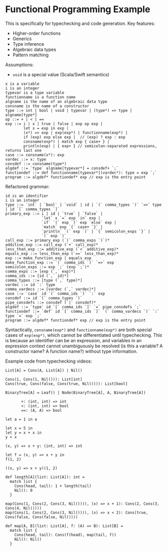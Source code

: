 # Functional Programming Example

This is specifically for typechecking and code generation.
Key features:

- Higher-order functions
- Generics
- Type inference
- Algebraic data types
- Pattern matching

Assumptions:
- `void` is a special value (Scala/Swift semantics)

```
x is a variable
i is an integer
typevar is a type variable
functionname is a function name
algname is the name of an algebraic data type
consname is the name of a constructor
type ::= int | bool | void | typevar | (type*) => type | algname[type*]
op ::= + | < | ==
exp ::= i | x | true | false | exp op exp |
        let x = exp in exp |
        (x*) => exp | exp(exp*) | functionname(exp*) |
        if (exp) exp else exp |  // (exp) ? exp : exp
        consname(exp*) | match exp { case+ } |
        println(exp) | { exp+ } // semicolon-separated expressions, returns last one
case ::= consname(x*): exp
vardec ::= x: type
consdef ::= consname(type*)
algdef ::= `type` algname[typevar*] = consdef+ `;`
functiondef ::= def functionname[typevar*](vardec*): type = exp `;`
program ::= algdef* functiondef* exp // exp is the entry point
```

Refactored grammar:
```
id is an identifier
i is an integer
type ::= `int` | `bool` | `void` | id | `(` comma_types `)` `=>` type | id `[` comma_types `]`
primary_exp ::= i | id | `true` | `false` |
                `let` x `=` exp `in` exp |
                `if` `(` exp `)` exp `else` exp |
                `match` exp `{` case+ `}` |
                `println` `(` exp `)` | `{` semicolon_exps `}` |
                `(` exp `)`
call_exp ::= primary_exp (`(` comma_exps `)`)*
additive_exp ::= call_exp (`+` call_exp)*
less_than_exp ::= additive_exp (`<` additive_exp)*
equals_exp ::= less_than_exp (`==` less_than_exp)*
exp ::= make_function_exp | equals_exp
make_function_exp ::= `(` comma_ids `)` `=>` exp
semicolon_exps ::= exp `;` (exp `;`)*
comma_exps ::= [exp (`,` exp)*]
comma_ids ::= [id (`,` id)*]
comma_types ::= [type (`,` type)*]
vardec ::= id `:` type
comma_vardecs ::= [vardec (`,` vardec)*]
case ::= `case` id `(` comma_ids `)` `:` exp
consdef ::= id `(` comma_types `)`
pipe_consdefs ::= consdef (`|` consdef)*
algdef ::= `type` id `[` comma_ids `]` `=` pipe_consdefs `;`
functiondef ::= `def` id `[` comma_ids `]` `(` comma_vardecs `)` `:` type `=` exp `;`
program ::= algdef* functiondef* exp // exp is the entry point
```

Syntactically, `consname(exp*)` and `functionname(exp*)` are both special cases of `exp(exp*)`, which cannot be differentiated until typechecking.
This is because an identifier can be an expression, and variables in an expression context cannot unambiguously be resolved (is this a variable?  A constructor name?  A function name?) without type information.


Example code from typechecking videos:
```
List[A] = Cons(A, List[A]) | Nil()

Cons(1, Cons(1, Nil())): List[int]
Cons(true, Cons(false, Cons(true, Nil()))): List[bool]

BinaryTree[A] = Leaf() | Node(BinaryTree[A], A, BinaryTree[A])

       +: (int, int) => int
       <: (int, int) => bool
       ==: (A, A) => bool

let a = 1 in a

let x = 5 in
let y = x + x in
y < x

(x, y) => x + y: (int, int) => int

let f = (x, y) => x + y in
f(1, 2)

((x, y) => x + y)(1, 2)

def length[A](list: List[A]): int =
  match list {
    Cons(head, tail): 1 + length(tail)
    Nil(): 0
  }

map(Cons(1, Cons(2, Cons(3, Nil()))), (x) => x + 1): Cons(2, Cons(3, Cons(4, Nil())))
map(Cons(1, Cons(2, Cons(3, Nil()))), (x) => x < 2): Cons(true, Cons(false, Cons(false, Nil())))

def map[A, B](list: List[A], f: (A) => B): List[B] =
  match list {
    Cons(head, tail): Cons(f(head), map(tail, f))
    Nil(): Nil()
  }
```
